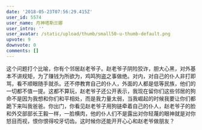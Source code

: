 ```yaml
---
date: '2018-05-23T07:56:29.415Z'
user_id: 5574
user_name: 月神塔斯兰娜
user_intro: ''
user_avatar: /static/upload/thumb/small50-u-thumb-default.png
upvote: 9
downvote: 0
comments: []
---
```


这个问题打个比喻，你有个邻居赵老爷子。赵老爷子阴险狡诈，胆大心黑，对外基本不讲规矩，为了赚钱为所欲为，鸡鸣狗盗之事做绝。对内，对自己的仆人非打即骂，看不顺眼随手就杀。还不停教育自己的仆人，外面的人都是低等民族，他们的一切都不值一提。这都不算玩，赵老爷子还公开表示，我现在留你们这些邻居的狗命不是因为我想和你们和平相处，而是我力量太弱，当我崛起的时候我要让你们都跪下来叫我爸爸。你出门，你看见赵老爷子用狗链牵着自己的仆人，赵老爷子的脸和外交部部长王毅一样，一脸横肉，他的仆人们不是露出对你轻蔑的眼神就是对你怒目而视，恨你恨得咬牙切齿。这时候你还能开开心心和赵老爷做朋友？
